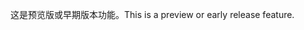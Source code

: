 <span data-ttu-id="ca88b-101">这是预览版或早期版本功能。</span><span class="sxs-lookup"><span data-stu-id="ca88b-101">This is a preview or early release feature.</span></span>
